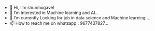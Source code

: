 - 👋 Hi, I’m shunmugavel
- 👀 I’m interested in Machine learning and AI...
- 🌱 I’m currently Looking for job in data science and Machine learning ...
- 📫 How to reach me on whatsapp : 9677437827...

<!---
shunmugavel24/shunmugavel24 is a ✨ special ✨ repository because its `README.md` (this file) appears on your GitHub profile.
You can click the Preview link to take a look at your changes.
--->
